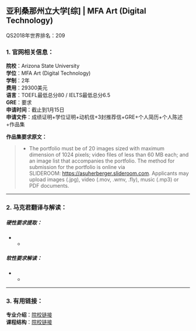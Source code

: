 ## 亚利桑那州立大学[综] | MFA Art (Digital Technology)


QS2018年世界排名：209


### 1. 官网相关信息：

**院校**：Arizona State University  
**学位**：MFA Art (Digital Technology)  
**学制**：2年  
**费用**：29300美元  
**语言**：TOEFL最低总分80 / IELTS最低总分6.5   
**GRE**：要求  
**申请时间**：截止到1月15日  
**申请文件**：成绩证明+学位证明+动机信+3封推荐信+GRE+个人简历+个人陈述+作品集 

**作品集要求原文：**   

> - The portfolio must be of 20 images sized with maximum dimension of 1024 pixels; video files of less than 60 MB each; and an image list that accompanies the portfolio. The method for submission for the portfolio is online via SLIDEROOM: https://asuherberger.slideroom.com. Applicants may upload images (.jpg), video (.mov, .wmv, .fly), music (.mp3) or PDF documents.



---


### 2. 马克君翻译与解读：

##### 硬性要求提取：
- -


##### 软性要求解读：
- -


---


### 3. 有用链接：

**专业介绍**：[院校链接](https://webapp4.asu.edu/programs/t5/majorinfo/ASU00/FADIGITMFA/graduate/false?init=false&nopassive=true)  
**课程结构**：[院校链接](https://webapp4.asu.edu/programs/t5/majorinfo/ASU00/FADIGITMFA/graduate/false?init=false&nopassive=true)
